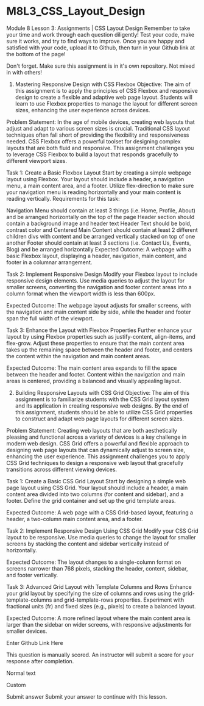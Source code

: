 # M8L3_CSS_Layout_Design

Module 8 Lesson 3: Assignments | CSS Layout Design
Remember to take your time and work through each question diligently! Test your code, make sure it works, and try to find ways to improve. Once you are happy and satisfied with your code, upload it to Github, then turn in your Github link at the bottom of the page!

Don't forget. Make sure this assignment is in it's own repository. Not mixed in with others!

1. Mastering Responsive Design with CSS Flexbox
Objective: The aim of this assignment is to apply the principles of CSS Flexbox and responsive design to create a flexible and adaptive web page layout. Students will learn to use Flexbox properties to manage the layout for different screen sizes, enhancing the user experience across devices.

Problem Statement: In the age of mobile devices, creating web layouts that adjust and adapt to various screen sizes is crucial. Traditional CSS layout techniques often fall short of providing the flexibility and responsiveness needed. CSS Flexbox offers a powerful toolset for designing complex layouts that are both fluid and responsive. This assignment challenges you to leverage CSS Flexbox to build a layout that responds gracefully to different viewport sizes.

Task 1: Create a Basic Flexbox Layout Start by creating a simple webpage layout using Flexbox. Your layout should include a header, a navigation menu, a main content area, and a footer. Utilize flex-direction to make sure your navigation menu is reading horizontally and your main content is reading vertically. Requirements for this task:

Navigation Menu should contain at least 3 things (i.e. Home, Profile, About) and be arranged horizontally on the top of the page
Header section should contain a background image and header text
Header Text should be bold, contrast color and Centered
Main Content should contain at least 2 different children divs with content and be arranged vertically stacked on top of one another
Footer should contain at least 3 sections (i.e. Contact Us, Events, Blog) and be arranged horizontally 
Expected Outcome: A webpage with a basic Flexbox layout, displaying a header, navigation, main content, and footer in a columnar arrangement.



Task 2: Implement Responsive Design Modify your Flexbox layout to include responsive design elements. Use media queries to adjust the layout for smaller screens, converting the navigation and footer content areas into a column format when the viewport width is less than 600px.

Expected Outcome: The webpage layout adjusts for smaller screens, with the navigation and main content side by side, while the header and footer span the full width of the viewport.



Task 3: Enhance the Layout with Flexbox Properties Further enhance your layout by using Flexbox properties such as justify-content, align-items, and flex-grow. Adjust these properties to ensure that the main content area takes up the remaining space between the header and footer, and centers the content within the navigation and main content areas.

Expected Outcome: The main content area expands to fill the space between the header and footer. Content within the navigation and main areas is centered, providing a balanced and visually appealing layout.



2. Building Responsive Layouts with CSS Grid
Objective: The aim of this assignment is to familiarize students with the CSS Grid layout system and its application in creating responsive web designs. By the end of this assignment, students should be able to utilize CSS Grid properties to construct and adapt web page layouts for different screen sizes.

Problem Statement: Creating web layouts that are both aesthetically pleasing and functional across a variety of devices is a key challenge in modern web design. CSS Grid offers a powerful and flexible approach to designing web page layouts that can dynamically adjust to screen size, enhancing the user experience. This assignment challenges you to apply CSS Grid techniques to design a responsive web layout that gracefully transitions across different viewing devices.

Task 1: Create a Basic CSS Grid Layout Start by designing a simple web page layout using CSS Grid. Your layout should include a header, a main content area divided into two columns (for content and sidebar), and a footer. Define the grid container and set up the grid template areas.

Expected Outcome: A web page with a CSS Grid-based layout, featuring a header, a two-column main content area, and a footer.



Task 2: Implement Responsive Design Using CSS Grid Modify your CSS Grid layout to be responsive. Use media queries to change the layout for smaller screens by stacking the content and sidebar vertically instead of horizontally.

Expected Outcome: The layout changes to a single-column format on screens narrower than 768 pixels, stacking the header, content, sidebar, and footer vertically.



Task 3: Advanced Grid Layout with Template Columns and Rows Enhance your grid layout by specifying the size of columns and rows using the grid-template-columns and grid-template-rows properties. Experiment with fractional units (fr) and fixed sizes (e.g., pixels) to create a balanced layout.

Expected Outcome: A more refined layout where the main content area is larger than the sidebar on wider screens, with responsive adjustments for smaller devices.

Enter Github Link Here

This question is manually scored. An instructor will submit a score for your response after completion.

Normal text

Custom


Submit answer
Submit your answer to continue with this lesson.
